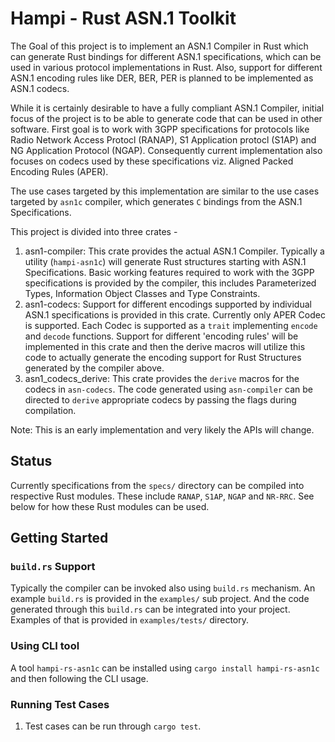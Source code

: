 # Hampi - Rust ASN.1 Toolkit

The Goal of this project is to implement an ASN.1 Compiler in Rust which can generate Rust bindings for different ASN.1 specifications, which can be used in various protocol implementations in Rust. Also, support for different ASN.1 encoding rules like DER, BER, PER is planned to be implemented as ASN.1 codecs.

While it is certainly desirable to have a fully compliant ASN.1 Compiler, initial focus of the project is to be able to generate code that can be used in other software. First goal is to work with 3GPP specifications for protocols like Radio Network Access Protocl (RANAP), S1 Application protocl (S1AP) and NG Application Protocol (NGAP). Consequently current implementation also focuses on codecs used by these specifications viz. Aligned Packed Encoding Rules (APER).

The use cases targeted by this implementation are similar to the use cases targeted by `asn1c` compiler, which generates `C` bindings from the ASN.1 Specifications.

This project is divided into three crates -

1. asn1-compiler: This crate provides the actual ASN.1 Compiler. Typically a utility (`hampi-asn1c`) will generate Rust structures starting with ASN.1 Specifications. Basic working features required to work with the 3GPP specifications is provided by the compiler, this includes Parameterized Types, Information Object Classes and Type Constraints.
2. asn1-codecs: Support for different encodings supported by individual ASN.1 specifications is provided in this crate. Currently only APER Codec is supported. Each Codec is supported as a `trait` implementing `encode` and `decode` functions. Support for different 'encoding rules' will be implemented in this crate and then the derive macros will utilize this code to actually generate the encoding support for Rust Structures generated by the compiler above.
3. asn1_codecs_derive: This crate provides the `derive` macros for the codecs in `asn-codecs`. The code generated using `asn-compiler` can be directed to `derive` appropriate codecs by passing the flags during compilation.

Note: This is an early implementation and very likely the APIs will change.

## Status

Currently specifications from the `specs/` directory can be compiled into respective Rust modules. These include `RANAP`, `S1AP`, `NGAP` and `NR-RRC`. See below for how these Rust modules can be used.

## Getting Started

### `build.rs` Support

Typically the compiler can be invoked also using `build.rs` mechanism. An example `build.rs` is provided in the `examples/` sub project. And the code generated through this `build.rs` can be integrated into your project. Examples of that is provided in `examples/tests/` directory.

### Using CLI tool

A tool `hampi-rs-asn1c` can be installed using `cargo install hampi-rs-asn1c` and then following the CLI usage.

### Running Test Cases

1. Test cases can be run through `cargo test`.

